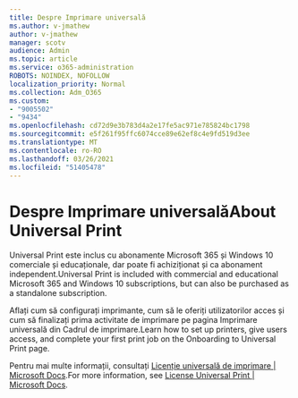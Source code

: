 ```yaml
---
title: Despre Imprimare universală
ms.author: v-jmathew
author: v-jmathew
manager: scotv
audience: Admin
ms.topic: article
ms.service: o365-administration
ROBOTS: NOINDEX, NOFOLLOW
localization_priority: Normal
ms.collection: Adm_O365
ms.custom:
- "9005502"
- "9434"
ms.openlocfilehash: cd72d9e3b783d4a2e17fe5ac971e785824bc1798
ms.sourcegitcommit: e5f261f95ffc6074cce89e62ef8c4e9fd519d3ee
ms.translationtype: MT
ms.contentlocale: ro-RO
ms.lasthandoff: 03/26/2021
ms.locfileid: "51405478"
---
```

# <a name="about-universal-print"></a><span data-ttu-id="531ca-102">Despre Imprimare universală</span><span class="sxs-lookup"><span data-stu-id="531ca-102">About Universal Print</span></span>

<span data-ttu-id="531ca-103">Universal Print este inclus cu abonamente Microsoft 365 și Windows 10 comerciale și educaționale, dar poate fi achiziționat și ca abonament independent.</span><span class="sxs-lookup"><span data-stu-id="531ca-103">Universal Print is included with commercial and educational Microsoft 365 and Windows 10 subscriptions, but can also be purchased as a standalone subscription.</span></span>

<span data-ttu-id="531ca-104">Aflați cum să configurați imprimante, cum să le oferiți utilizatorilor acces și cum să finalizați prima activitate de imprimare pe pagina Imprimare universală din Cadrul de imprimare.</span><span class="sxs-lookup"><span data-stu-id="531ca-104">Learn how to set up printers, give users access, and complete your first print job on the Onboarding to Universal Print page.</span></span>

<span data-ttu-id="531ca-105">Pentru mai multe informații, consultați [Licenție universală de imprimare | Microsoft Docs](https://docs.microsoft.com/universal-print/fundamentals/universal-print-license).</span><span class="sxs-lookup"><span data-stu-id="531ca-105">For more information, see [License Universal Print | Microsoft Docs](https://docs.microsoft.com/universal-print/fundamentals/universal-print-license).</span></span>
